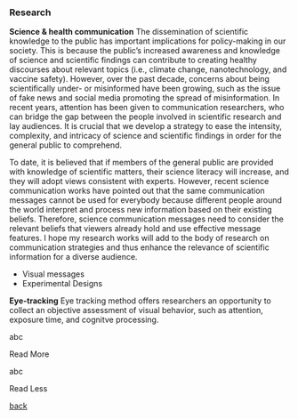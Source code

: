 

<script src="/node_modules/readmore-js/readmore.min.js"></script>


### Research 

**Science & health communication**
The dissemination of scientific knowledge to the public has important implications for policy-making in our society. This is because the public’s increased awareness and knowledge of science and scientific findings can contribute to creating healthy discourses about relevant topics (i.e., climate change, nanotechnology, and vaccine safety). However, over the past decade, concerns about being scientifically under- or misinformed have been growing, such as the issue of fake news and social media promoting the spread of misinformation. In recent years, attention has been given to communication researchers, who can bridge the gap between the people involved in scientific research and lay audiences. It is crucial that we develop a strategy to ease the intensity, complexity, and intricacy of science and scientific findings in order for the general public to comprehend.

To date, it is believed that if members of the general public are provided with knowledge of scientific matters, their science literacy will increase, and they will adopt views consistent with experts. However, recent science communication works have pointed out that the same communication messages cannot be used for everybody because different people around the world interpret and process new information based on their existing beliefs. Therefore, science communication messages need to consider the relevant beliefs that viewers already hold and use effective message features. I hope my research works will add to the body of research on communication strategies and thus enhance the relevance of scientific information for a diverse audience.

* Visual messages 
* Experimental Designs 

**Eye-tracking**
Eye tracking method offers researchers an opportunity to collect an objective assessment of visual behavior, such as attention, exposure time, and cognitve processing. 




<div class="abstract"> 

<!-- what to show first --> 

abc

<span class="morebutton" id="article2"> Read More </span> 

<span class="readmore" id="article2_content"> 

<!-- rest of what to show on "more" --> 

abc

</span> 

<span class="lessbutton" id="article2_less"> Read Less </span> 

</div> 




[back](./)
